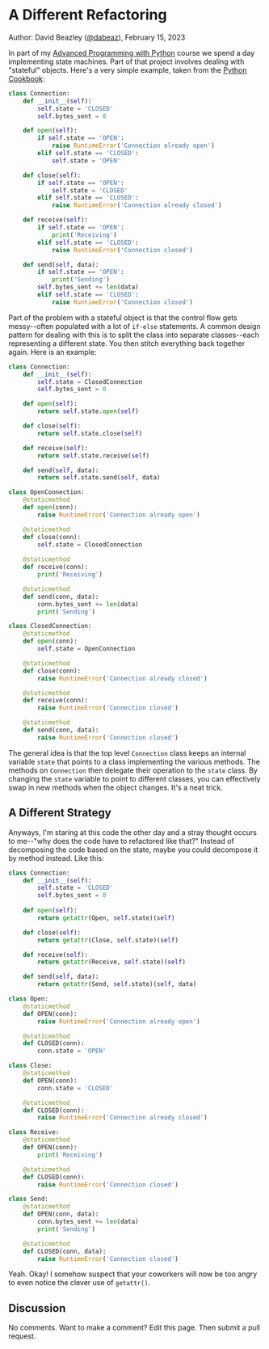 # A Different Refactoring

Author: David Beazley ([@dabeaz](https://www.dabeaz.com)),
February 15, 2023

In part of my [Advanced Programming with Python](https://www.dabeaz.com/advprog.html) course we
spend a day implementing state machines. Part of that project involves dealing with
"stateful" objects.   Here's a very simple example, taken from the [Python Cookbook](https://dabeaz.com/cookbook.html):

```python
class Connection:
    def __init__(self):
        self.state = 'CLOSED'
	    self.bytes_sent = 0

    def open(self):
        if self.state == 'OPEN':
            raise RuntimeError('Connection already open')
        elif self.state == 'CLOSED':
            self.state = 'OPEN'

    def close(self):
        if self.state == 'OPEN':
            self.state = 'CLOSED'
        elif self.state == 'CLOSED':
            raise RuntimeError('Connection already closed')

    def receive(self):
        if self.state == 'OPEN':
            print('Receiving')
        elif self.state == 'CLOSED':
            raise RuntimeError('Connection closed')

    def send(self, data):
        if self.state == 'OPEN':
            print('Sending')
	    self.bytes_sent += len(data)
        elif self.state == 'CLOSED':
            raise RuntimeError('Connection closed')
```

Part of the problem with a stateful object is that the control flow gets
messy--often populated with a lot of `if-else` statements.  A common
design pattern for dealing with this is to split the class into separate
classes--each representing a different state.  You then stitch everything
back together again.  Here is an example:

```python
class Connection:
    def __init__(self):
        self.state = ClosedConnection
        self.bytes_sent = 0

    def open(self):
        return self.state.open(self)

    def close(self):
        return self.state.close(self)

    def receive(self):
        return self.state.receive(self)

    def send(self, data):
        return self.state.send(self, data)

class OpenConnection:
    @staticmethod
    def open(conn):
        raise RuntimeError('Connection already open')

    @staticmethod
    def close(conn):
        self.state = ClosedConnection
        
    @staticmethod
    def receive(conn):
        print('Receiving')

    @staticmethod        
    def send(conn, data):
        conn.bytes_sent += len(data)
        print('Sending')

class ClosedConnection:
    @staticmethod    
    def open(conn):
        self.state = OpenConnection

    @staticmethod        
    def close(conn):
        raise RuntimeError('Connection already closed')

    @staticmethod    
    def receive(conn):
        raise RuntimeError('Connection closed')

    @staticmethod    
    def send(conn, data):
        raise RuntimeError('Connection closed')
```

The general idea is that the top level `Connection` class keeps an internal
variable `state` that points to a class implementing the various methods.
The methods on `Connection` then delegate their operation to the `state` class.
By changing the `state` variable to point to different classes, you can
effectively swap in new methods when the object changes.  It's a neat trick.

## A Different Strategy

Anyways, I'm staring at this code the other day and a stray thought occurs to me--"why does
the code have to refactored like that?"  Instead of decomposing the code
based on the state, maybe you could decompose it by method instead.  Like this:

```python
class Connection:
    def __init__(self):
        self.state = 'CLOSED'
        self.bytes_sent = 0
        
    def open(self):
        return getattr(Open, self.state)(self)

    def close(self):
        return getattr(Close, self.state)(self)        

    def receive(self):
        return getattr(Receive, self.state)(self)

    def send(self, data):
        return getattr(Send, self.state)(self, data)

class Open:
    @staticmethod
    def OPEN(conn):
        raise RuntimeError('Connection already open')

    @staticmethod        
    def CLOSED(conn):
        conn.state = 'OPEN'

class Close:
    @staticmethod    
    def OPEN(conn):
        conn.state = 'CLOSED'

    @staticmethod        
    def CLOSED(conn):
        raise RuntimeError('Connection already closed')

class Receive:
    @staticmethod    
    def OPEN(conn):
        print('Receiving')

    @staticmethod        
    def CLOSED(conn):
        raise RuntimeError('Connection closed')

class Send:
    @staticmethod    
    def OPEN(conn, data):
        conn.bytes_sent += len(data)
        print('Sending')

    @staticmethod        
    def CLOSED(conn, data):
        raise RuntimeError('Connection closed')
```

Yeah. Okay!   I somehow suspect that your coworkers will now be too angry to
even notice the clever use of `getattr()`.

## Discussion

No comments.  Want to make a comment?  Edit this page. Then submit a pull request. 



